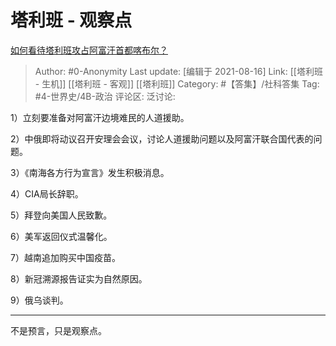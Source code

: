 # 塔利班 - 观察点
[如何看待塔利班攻占阿富汗首都喀布尔？](https://www.zhihu.com/question/479782070/answer/2062739282)

> Author: #0-Anonymity
> Last update: [编辑于 2021-08-16]
> Link: [[塔利班 - 生机]] [[塔利班 - 客观]] [[塔利班]]
> Category: #【答集】/社科答集
> Tag: #4-世界史/4B-政治
> 评论区:
> 泛讨论:

1）立刻要准备对阿富汗边境难民的人道援助。

2）中俄即将动议召开安理会会议，讨论人道援助问题以及阿富汗联合国代表的问题。

3）《南海各方行为宣言》发生积极消息。

4）CIA局长辞职。

5）拜登向美国人民致歉。

6）美军返回仪式温馨化。

7）越南追加购买中国疫苗。

8）新冠溯源报告证实为自然原因。

9）俄乌谈判。

---

不是预言，只是观察点。
